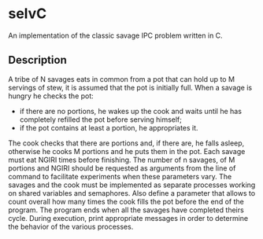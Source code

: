 # selvC
An implementation of the classic savage IPC problem written in C.

## Description
A tribe of N savages eats in common from a pot that can hold up to M servings of
stew, it is assumed that the pot is initially full. When a savage is hungry he checks the pot:

- if there are no portions, he wakes up the cook and waits until he has completely refilled the pot before serving himself;
- if the pot contains at least a portion, he appropriates it.

The cook checks that there are portions and, if there are, he falls asleep, otherwise he cooks M portions
and he puts them in the pot. Each savage must eat NGIRI times before finishing.
The number of n savages, of M portions and NGIRI should be requested as arguments from the line of
command to facilitate experiments when these parameters vary. The savages and the cook must be
implemented as separate processes working on shared variables and semaphores. Also define
a parameter that allows to count overall how many times the cook fills the pot before
the end of the program. The program ends when all the savages have completed theirs
cycle. During execution, print appropriate messages in order to determine the behavior of the
various processes.
